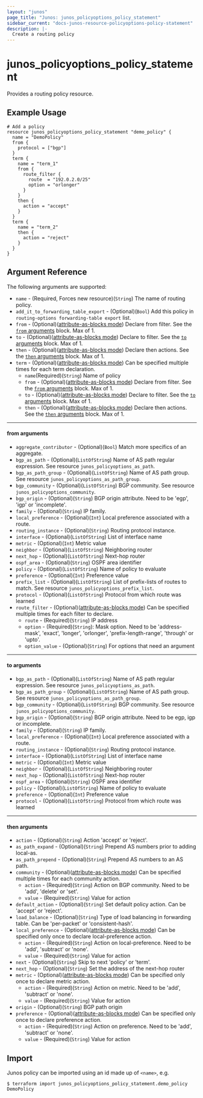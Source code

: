 ```yaml
---
layout: "junos"
page_title: "Junos: junos_policyoptions_policy_statement"
sidebar_current: "docs-junos-resource-policyoptions-policy-statement"
description: |-
  Create a routing policy
---
```


# junos_policyoptions_policy_statement

Provides a routing policy resource.

## Example Usage

```hcl
# Add a policy
resource junos_policyoptions_policy_statement "demo_policy" {
  name = "DemoPolicy"
  from {
    protocol = ["bgp"]
  }
  term {
    name = "term_1"
    from {
      route_filter {
        route  = "192.0.2.0/25"
        option = "orlonger"
      }
    }
    then {
      action = "accept"
    }
  }
  term {
    name = "term_2"
    then {
      action = "reject"
    }
  }
}
```

## Argument Reference

The following arguments are supported:

* `name` - (Required, Forces new resource)(`String`) The name of routing policy.
* `add_it_to_forwarding_table_export` - (Optional)(`Bool`) Add this policy in `routing-options forwarding-table export` list.
* `from` - (Optional)([attribute-as-blocks mode](https://www.terraform.io/docs/configuration/attr-as-blocks.html)) Declare from filter. See the [`from` arguments](#from-arguments) block. Max of 1.
* `to` - (Optional)([attribute-as-blocks mode](https://www.terraform.io/docs/configuration/attr-as-blocks.html)) Declare to filter. See the [`to` arguments](#to-arguments) block. Max of 1.
* `then` - (Optional)([attribute-as-blocks mode](https://www.terraform.io/docs/configuration/attr-as-blocks.html)) Declare then actions. See the [`then` arguments](#then-arguments) block. Max of 1.
* `term` - (Optional)([attribute-as-blocks mode](https://www.terraform.io/docs/configuration/attr-as-blocks.html)) Can be specified multiple times for each term declaration.
  * `name`(Required)(`String`) Name of policy
  * `from` - (Optional)([attribute-as-blocks mode](https://www.terraform.io/docs/configuration/attr-as-blocks.html)) Declare from filter. See the [`from` arguments](#from-arguments) block. Max of 1.
  * `to` - (Optional)([attribute-as-blocks mode](https://www.terraform.io/docs/configuration/attr-as-blocks.html)) Declare to filter. See the [`to` arguments](#to-arguments) block. Max of 1.
  * `then` - (Optional)([attribute-as-blocks mode](https://www.terraform.io/docs/configuration/attr-as-blocks.html)) Declare then actions. See the [`then` arguments](#then-arguments) block. Max of 1.

---
#### from arguments
* `aggregate_contributor` - (Optional)(`Bool`) Match more specifics of an aggregate.
* `bgp_as_path` - (Optional)(`ListOfString`) Name of AS path regular expression. See resource `junos_policyoptions_as_path`.
* `bgp_as_path_group` - (Optional)(`ListOfString`) Name of AS path group. See resource `junos_policyoptions_as_path_group`.
* `bgp_community` - (Optional)(`ListOfString`) BGP community. See resource `junos_policyoptions_community`.
* `bgp_origin` - (Optional)(`String`) BGP origin attribute. Need to be 'egp', 'igp' or 'incomplete'.
* `family` - (Optional)(`String`) IP family.
* `local_preference` - (Optional)(`Int`) Local preference associated with a route.
* `routing_instance` - (Optional)(`String`) Routing protocol instance.
* `interface` - (Optional)(`ListOfString`) List of interface name
* `metric` - (Optional)(`Int`) Metric value
* `neighbor` - (Optional)(`ListOfString`) Neighboring router
* `next_hop` - (Optional)(`ListOfString`) Next-hop router
* `ospf_area` - (Optional)(`String`) OSPF area identifier
* `policy` - (Optional)(`ListOfString`) Name of policy to evaluate
* `preference` - (Optional)(`Int`) Preference value
* `prefix_list` - (Optional)(`ListOfString`) List of prefix-lists of routes to match. See resource `junos_policyoptions_prefix_list`.
* `protocol` - (Optional)(`ListOfString`) Protocol from which route was learned
* `route_filter` - (Optional)([attribute-as-blocks mode](https://www.terraform.io/docs/configuration/attr-as-blocks.html)) Can be specified multiple times for each filter to declare.
  * `route` - (Required)(`String`) IP address
  * `option` - (Required)(`String`): Mask option. Need to be 'address-mask', 'exact', 'longer', 'orlonger', 'prefix-length-range', 'through' or 'upto'.
  * `option_value` - (Optional)(`String`) For options that need an argument

---
#### to arguments
* `bgp_as_path` - (Optional)(`ListOfString`) Name of AS path regular expression. See resource `junos_policyoptions_as_path`.
* `bgp_as_path_group` - (Optional)(`ListOfString`) Name of AS path group. See resource `junos_policyoptions_as_path_group`.
* `bgp_community` - (Optional)(`ListOfString`) BGP community. See resource `junos_policyoptions_community`.
* `bgp_origin` - (Optional)(`String`) BGP origin attribute. Need to be egp, igp or incomplete.
* `family` - (Optional)(`String`) IP family.
* `local_preference` - (Optional)(`Int`) Local preference associated with a route.
* `routing_instance` - (Optional)(`String`) Routing protocol instance.
* `interface` - (Optional)(`ListOfString`) List of interface name
* `metric` - (Optional)(`Int`) Metric value
* `neighbor` - (Optional)(`ListOfString`) Neighboring router
* `next_hop` - (Optional)(`ListOfString`) Next-hop router
* `ospf_area` - (Optional)(`String`) OSPF area identifier
* `policy` - (Optional)(`ListOfString`) Name of policy to evaluate
* `preference` - (Optional)(`Int`) Preference value
* `protocol` - (Optional)(`ListOfString`) Protocol from which route was learned

---
#### then arguments
* `action` - (Optional)(`String`) Action 'accept' or 'reject'.
* `as_path_expand` - (Optional)(`String`) Prepend AS numbers prior to adding local-as.
* `as_path_prepend` - (Optional)(`String`) Prepend AS numbers to an AS path.
* `community` - (Optional)([attribute-as-blocks mode](https://www.terraform.io/docs/configuration/attr-as-blocks.html)) Can be specified multiple times for each community action.
  * `action` - (Required)(`String`) Action on BGP community. Need to be 'add', 'delete' or 'set'.
  * `value` - (Required)(`String`) Value for action
* `default_action` - (Optional)(`String`) Set default policy action. Can be 'accept' or 'reject'.
* `load_balance` - (Optional)(`String`) Type of load balancing in forwarding table. Can be 'per-packet' or 'consistent-hash'.
* `local_preference` - (Optional)([attribute-as-blocks mode](https://www.terraform.io/docs/configuration/attr-as-blocks.html)) Can be specified only once to declare local-preference action.
  * `action` - (Required)(`String`) Action on local-preference. Need to be 'add', 'subtract' or 'none'.
  * `value` - (Required)(`String`) Value for action
* `next` - (Optional)(`String`) Skip to next 'policy' or 'term'.
* `next_hop` - (Optional)(`String`) Set the address of the next-hop router
* `metric` - (Optional)([attribute-as-blocks mode](https://www.terraform.io/docs/configuration/attr-as-blocks.html)) Can be specified only once to declare metric action.
  * `action` - (Required)(`String`) Action on metric. Need to be 'add', 'subtract' or 'none'.
  * `value` - (Required)(`String`) Value for action
* `origin` - (Optional)(`String`) BGP path origin
* `preference` - (Optional)([attribute-as-blocks mode](https://www.terraform.io/docs/configuration/attr-as-blocks.html)) Can be specified only once to declare preference action.
  * `action` - (Required)(`String`) Action on preference. Need to be 'add', 'subtract' or 'none'.
  * `value` - (Required)(`String`) Value for action

## Import

Junos policy can be imported using an id made up of `<name>`, e.g.

```
$ terraform import junos_policyoptions_policy_statement.demo_policy DemoPolicy
```
